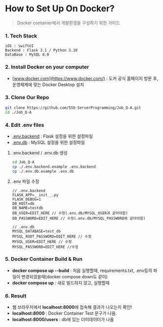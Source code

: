 # How to Set Up On Docker?
> Docker container에서 개발환경을 구성하기 위한 가이드

### 1. Tech Stack
    iOS : swiftUI
    Backend : Flask 3.1 / Python 3.10
    DataBase : MySQL 8.0

### 2. Install Docker on your computer
- [www.docker.com](https://www.docker.com/) : 도커 공식 홈페이지 방문 후, 운영체제에 맞는 Docker Desktop 설치

### 3. Clone Our Repo
```bash
git clone https://github.com/SSU-ServerProgramming/Job_Q-A.git
cd ./Job_Q-A
``` 

### 4. Edit **.env** files
- [.env.backend](https://github.com/SSU-ServerProgramming/Job_Q-A/blob/main/.env.backend.example) : Flask 설정을 위한 설정파일
- [.env.db](https://github.com/SSU-ServerProgramming/Job_Q-A/blob/main/.env.db.example) : MySQL 설정을 위한 설정파일
1. .env.backend / .env.db 생성
    ```bash
    cd Job_Q-A
    cp ./.env.backend.example .env.backend
    cp ./.env.db.example .env.db
    ```
2. .env 파일 수정
    ```
    // .env.backend
    FLASK_APP=__init__.py
    FLASK_DEBUG=1
    DB_HOST=db
    DB_NAME=testdb
    DB_USER=EDIT_HERE // 수정(.env.db/MYSQL_USER과 같아야함)
    DB_PASSWORD=EDIT_HERE // 수정(.env.db/MYSQL_PASSWORD와 같아야함)
    ```
    ```
    // .env.db
    MYSQL_DATABASE=test_db
    MYSQL_ROOT_PASSWORD=EDIT_HERE // 수정
    MYSQL_USER=EDIT_HERE // 수정
    MYSQL_PASSWORD=EDIT_HERE //수정
    ```

### 5. Docker Container Build & Run
- **docker compose up --build** : 처음 실행할때, requirements.txt, .env등의 파일이 변경되었을때(docker compose down도 같이)
- **docker compose up** : 새로 빌드하지 않고, 실행할때


### 6. Result
- 웹 브라우저에서 **localhost:8000**에 접속해 결과가 나오는지 확인!
- **localhost:8000** : Docker Container Test 문구가 나옴.
- **localhost:8000/users** : db에 있는 더미데이터가 나옴